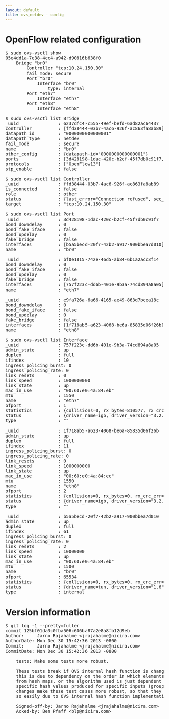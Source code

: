 ```yaml
---
layout: default
title: ovs_netdev - config
---
```


# OpenFlow related configuration
<pre>
$ sudo ovs-vsctl show
05e4dd1a-7e38-4cc4-a942-d90816b638f0
    Bridge "br0"
        Controller "tcp:10.24.150.30"
        fail_mode: secure
        Port "br0"
            Interface "br0"
                type: internal
        Port "eth7"
            Interface "eth7"
        Port "eth8"
            Interface "eth8"

$ sudo ovs-vsctl list Bridge
_uuid               : 6237dfc4-c555-49ef-befd-6ad82ac64437
controller          : [ffd38444-03b7-4ac6-926f-ac863fa8ab89]
datapath_id         : "0000000000000001"
datapath_type       : netdev
fail_mode           : secure
name                : "br0"
other_config        : {datapath-id="0000000000000001"}
ports               : [3d428198-1dac-420c-b2cf-45f7db0c91f7, bf0e1815-742e-46d5-ab84-6b1a2acc3f14, e9fa726a-6a66-4165-ae49-863d7bcea18c]
protocols           : ["OpenFlow13"]
stp_enable          : false

$ sudo ovs-vsctl list Controller
_uuid               : ffd38444-03b7-4ac6-926f-ac863fa8ab89
is_connected        : false
role                : other
status              : {last_error="Connection refused", sec_since_connect="297", sec_since_disconnect="0", state=BACKOFF}
target              : "tcp:10.24.150.30"

$ sudo ovs-vsctl list Port
_uuid               : 3d428198-1dac-420c-b2cf-45f7db0c91f7
bond_downdelay      : 0
bond_fake_iface     : false
bond_updelay        : 0
fake_bridge         : false
interfaces          : [b5a5becd-20f7-42b2-a917-900bbea7d010]
name                : "br0"

_uuid               : bf0e1815-742e-46d5-ab84-6b1a2acc3f14
bond_downdelay      : 0
bond_fake_iface     : false
bond_updelay        : 0
fake_bridge         : false
interfaces          : [757f223c-dd6b-401e-9b3a-74cd894a8a05]
name                : "eth7"

_uuid               : e9fa726a-6a66-4165-ae49-863d7bcea18c
bond_downdelay      : 0
bond_fake_iface     : false
bond_updelay        : 0
fake_bridge         : false
interfaces          : [1f718ab5-a623-4068-be6a-85835d06f26b]
name                : "eth8"

$ sudo ovs-vsctl list Interface
_uuid               : 757f223c-dd6b-401e-9b3a-74cd894a8a05
admin_state         : up
duplex              : full
ifindex             : 10
ingress_policing_burst: 0
ingress_policing_rate: 0
link_resets         : 0
link_speed          : 1000000000
link_state          : up
mac_in_use          : "00:60:e0:4a:84:eb"
mtu                 : 1550
name                : "eth7"
ofport              : 1
statistics          : {collisions=0, rx_bytes=810577, rx_crc_err=0, rx_dropped=0, rx_errors=0, rx_frame_err=0, rx_over_err=0, rx_packets=8309, tx_bytes=0, tx_dropped=0, tx_errors=0, tx_packets=0}
status              : {driver_name=igb, driver_version="3.2.10-k", firmware_version="3.10-0"}
type                : ""

_uuid               : 1f718ab5-a623-4068-be6a-85835d06f26b
admin_state         : up
duplex              : full
ifindex             : 11
ingress_policing_burst: 0
ingress_policing_rate: 0
link_resets         : 0
link_speed          : 1000000000
link_state          : up
mac_in_use          : "00:60:e0:4a:84:ec"
mtu                 : 1550
name                : "eth8"
ofport              : 2
statistics          : {collisions=0, rx_bytes=0, rx_crc_err=0, rx_dropped=0, rx_errors=0, rx_frame_err=0, rx_over_err=0, rx_packets=0, tx_bytes=308350, tx_dropped=0, tx_errors=0, tx_packets=3333}
status              : {driver_name=igb, driver_version="3.2.10-k", firmware_version="3.10-0"}
type                : ""

_uuid               : b5a5becd-20f7-42b2-a917-900bbea7d010
admin_state         : up
duplex              : full
ifindex             : 61
ingress_policing_burst: 0
ingress_policing_rate: 0
link_resets         : 2
link_speed          : 10000000
link_state          : up
mac_in_use          : "00:60:e0:4a:84:eb"
mtu                 : 1500
name                : "br0"
ofport              : 65534
statistics          : {collisions=0, rx_bytes=0, rx_crc_err=0, rx_dropped=0, rx_errors=0, rx_frame_err=0, rx_over_err=0, rx_packets=0, tx_bytes=0, tx_dropped=0, tx_errors=0, tx_packets=0}
status              : {driver_name=tun, driver_version="1.6", firmware_version="N/A"}
type                : internal
</pre>

# Version information
<pre>
$ git log -1 --pretty=fuller
commit 125bf01da3c0fba506c606ba87a2e8a8fb12d9eb
Author:     Jarno Rajahalme &lt;jrajahalme@nicira.com&gt;
AuthorDate: Mon Dec 30 15:42:36 2013 -0800
Commit:     Jarno Rajahalme &lt;jrajahalme@nicira.com&gt;
CommitDate: Mon Dec 30 15:42:36 2013 -0800

    tests: Make some tests more robust.
    
    These tests break if OVS internal hash function is changed.  Some of
    this is due to dependency on the order in which elements are iterated
    from hash maps, or the algorithm used is just dependent on the
    specific hash values produced for specific inputs (groups).  These
    changes make these test cases more robust, so that they will not break
    so easily due to OVS internal hash function implementation changes.
    
    Signed-off-by: Jarno Rajahalme &lt;jrajahalme@nicira.com&gt;
    Acked-by: Ben Pfaff &lt;blp@nicira.com&gt;
</pre>
